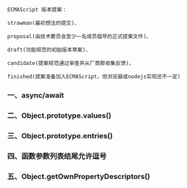 
```

ECMAScript 版本提案：

strawman(最初想法的提交)、

proposal(由技术委员会至少一名成员倡导的正式提案文件)、

draft(功能规范的初始版本草案)、

candidate(提案规范通过审查并从厂商那收集反馈)、

finished(提案准备加入ECMAScript，但浏览器或nodejs实现还不一定)

```


### 一、async/await

### 二、Object.prototype.values()

### 三、Object.prototype.entries()

### 四、函数参数列表结尾允许逗号

### 五、Object.getOwnPropertyDescriptors()

